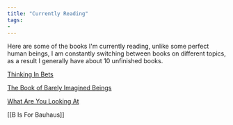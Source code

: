 ```yaml
---
title: "Currently Reading"
tags: 
- 
---
```


Here are some of the books I'm currently reading, unlike some perfect human beings, I am constantly switching between books on different topics, as a result I generally have about 10 unfinished books.

[Thinking In Bets](Thinking%20In%20Bets.md)

[The Book of Barely Imagined Beings](The%20Book%20of%20Barely%20Imagined%20Beings.md)

[What Are You Looking At](What%20Are%20You%20Looking%20At.md)

[[B Is For Bauhaus]]

